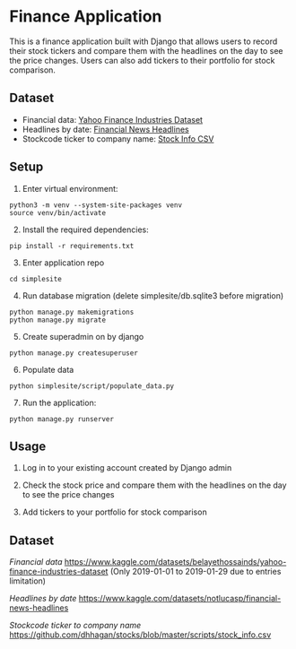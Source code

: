 # Finance Application

This is a finance application built with Django that allows users to record their stock tickers and compare them with the headlines on the day to see the price changes. Users can also add tickers to their portfolio for stock comparison.

## Dataset

- Financial data: [Yahoo Finance Industries Dataset](https://www.kaggle.com/datasets/belayethossainds/yahoo-finance-industries-dataset)
- Headlines by date: [Financial News Headlines](https://www.kaggle.com/datasets/notlucasp/financial-news-headlines)
- Stockcode ticker to company name: [Stock Info CSV](https://github.com/dhhagan/stocks/blob/master/scripts/stock_info.csv)

## Setup

1. Enter virtual environment:
  ```
  python3 -m venv --system-site-packages venv
  source venv/bin/activate
  ```

2. Install the required dependencies:
  ```
  pip install -r requirements.txt
  ```

3. Enter application repo
  ```
  cd simplesite
  ```

4. Run database migration (delete simplesite/db.sqlite3 before migration)
  ```
  python manage.py makemigrations
  python manage.py migrate
  ```

5. Create superadmin on by django
  ```
  python manage.py createsuperuser
  ```

6. Populate data
  ```
  python simplesite/script/populate_data.py
  ```

7. Run the application:
  ```
  python manage.py runserver
  ```

## Usage

1. Log in to your existing account created by Django admin

2. Check the stock price and compare them with the headlines on the day to see the price changes

3. Add tickers to your portfolio for stock comparison

## Dataset
*Financial data*
https://www.kaggle.com/datasets/belayethossainds/yahoo-finance-industries-dataset
(Only 2019-01-01 to 2019-01-29 due to entries limitation)

*Headlines by date*
https://www.kaggle.com/datasets/notlucasp/financial-news-headlines

*Stockcode ticker to company name*
https://github.com/dhhagan/stocks/blob/master/scripts/stock_info.csv
